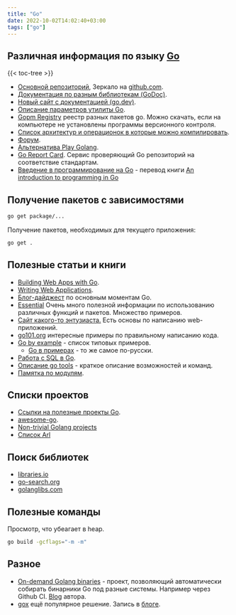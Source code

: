 ```yaml
---
title: "Go"
date: 2022-10-02T14:02:40+03:00
tags: ["go"]
---
```


## Различная информация по языку [Go](https://golang.org)

{{< toc-tree >}}

* [Основной репозиторий](https://go.googlesource.com/go), Зеркало на [github.com](https://github.com/golang/go).
* [Документация по разным библиотекам (GoDoc)](https://godoc.org/).
* [Новый сайт с документацией (go.dev)](https://go.dev/).
* [Описание параметров утилиты Go](https://golang.org/cmd/go).
* [Gopm Registry](https://gopm.io/) реестр разных пакетов go. Можно скачать, если на компьютере не установлены программы версионного контроля.
* [Список архитектур и операционок в которые можно компилировать](https://golang.org/doc/install/source#environment).
* [Форум](https://forum.golangbridge.org).
* [Альтернатива Play Golang](https://goplay.space).
* [Go Report Card](https://goreportcard.com). Сервис проверяющий Go репозиторий на соответствие стандартам.
* [Введение в программирование на Go](http://golang-book.ru) - перевод книги [An introduction to programming in Go](http://www.golang-book.com)

## Получение пакетов с зависимостями

```bash
go get package/...
```

Получение пакетов, необходимых для текущего приложения:

```bash
go get .
```

## Полезные статьи и книги

* [Building Web Apps with Go](https://codegangsta.gitbooks.io/building-web-apps-with-go/content/#required-packages).
* [Writing Web Applications](https://golang.org/doc/articles/wiki/).
* [Блог-дайджест](http://yourbasic.org/golang/#language-basics) по основным моментам Go.
* [Essential](https://www.programming-books.io/essential/go) Очень много полезной информации по использованию различных функций и пакетов. Множество примеров.
* [Сайт какого-то энтузиаста.](https://metanit.com/go/) Есть основы по написанию web-приложений.
* [go101.org](https://go101.org/article/unofficial-faq.html) интересные примеры по правильному написанию кода.
* [Go by example](https://gobyexample.com/) - список типовых примеров.
  * [Go в примерах](https://gobyexample.ru/) - то же самое по-русски.
* [Работа с SQL в Go](http://go-database-sql.org/index.html).
* [Описание go tools](https://www.alexedwards.net/blog/an-overview-of-go-tooling) - краткое описание возможностей и команд.
* [Памятка по модулям](https://encore.dev/guide/go.mod).

## Списки проектов

* [Ссылки на полезные проекты Go](https://github.com/golang/go/wiki/Projects).
* [awesome-go](https://awesome-go.com).
* [Non-trivial Golang projects](https://github.com/gophersgang/go-non-trivial-apps)
* [Список Arl](https://github.com/kaxap/arl/blob/master/README-Go.md)

## Поиск библиотек

* [libraries.io](https://libraries.io/go)
* [go-search.org](http://go-search.org)
* [golanglibs.com](https://golanglibs.com/)

## Полезные команды

Просмотр, что убеагает в heap.

```bash
go build -gcflags="-m -m"
```

## Разное

* [On-demand Golang binaries](https://gobinaries.com) - проект, позволяющий автоматически собирать бинарники Go под разные системы. Например через Github CI. [Blog](https://cto.ai/blog/on-demand-go-binaries/) автора.
* [gox](https://github.com/mitchellh/gox) ещё популярное решение. Запись в [блоге](https://www.process-one.net/blog/distributing-prebuilt-go-binaries-on-github-with-gox).
